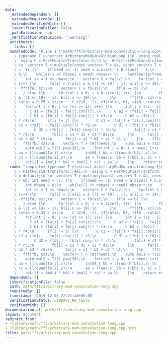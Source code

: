 ```yaml
---
data:
  _extendedDependsOn: []
  _extendedRequiredBy: []
  _extendedVerifiedWith: []
  _isVerificationFailed: false
  _pathExtension: cpp
  _verificationStatusIcon: ':warning:'
  attributes:
    links: []
  bundledCode: "#line 1 \"math/fft/arbitrary-mod-convolution-long.cpp\"\ntemplate<\
    \ typename T >\nstruct ArbitraryModConvolutionLong {\n  using real = FastFourierTransform::real;\n\
    \  using C = FastFourierTransform::C;\n \n  ArbitraryModConvolutionLong() = default;\n\
    \ \n  vector< T > multiply(const vector< T > &a, const vector< T > &b, int need\
    \ = -1) {\n    if(need == -1) need = a.size() + b.size() - 1;\n    int nbase =\
    \ 0;\n    while((1 << nbase) < need) nbase++;\n    FastFourierTransform::ensure_base(nbase);\n\
    \    int sz = 1 << nbase;\n    vector< C > fa(sz);\n    for(int i = 0; i < a.size();\
    \ i++) {\n      fa[i] = C(a[i].x & ((1 << 19) - 1), a[i].x >> 19);\n    }\n  \
    \  fft(fa, sz);\n    vector< C > fb(sz);\n    if(a == b) {\n      fb = fa;\n \
    \   } else {\n      for(int i = 0; i < b.size(); i++) {\n        fb[i] = C(b[i].x\
    \ & ((1 << 19) - 1), b[i].x >> 19);\n      }\n      fft(fb, sz);\n    }\n    real\
    \ ratio = 0.25 / sz;\n    C r2(0, -1), r3(ratio, 0), r4(0, -ratio), r5(0, 1);\n\
    \    for(int i = 0; i <= (sz >> 1); i++) {\n      int j = (sz - i) & (sz - 1);\n\
    \      C a1 = (fa[i] + fa[j].conj());\n      C a2 = (fa[i] - fa[j].conj()) * r2;\n\
    \      C b1 = (fb[i] + fb[j].conj()) * r3;\n      C b2 = (fb[i] - fb[j].conj())\
    \ * r4;\n      if(i != j) {\n        C c1 = (fa[j] + fa[i].conj());\n        C\
    \ c2 = (fa[j] - fa[i].conj()) * r2;\n        C d1 = (fb[j] + fb[i].conj()) * r3;\n\
    \        C d2 = (fb[j] - fb[i].conj()) * r4;\n        fa[i] = c1 * d1 + c2 * d2\
    \ * r5;\n        fb[i] = c1 * d2 + c2 * d1;\n      }\n      fa[j] = a1 * b1 +\
    \ a2 * b2 * r5;\n      fb[j] = a1 * b2 + a2 * b1;\n    }\n    fft(fa, sz);\n \
    \   fft(fb, sz);\n    vector< T > ret(need);\n    auto mul1 = T(2).pow(19);\n\
    \    auto mul2 = T(2).pow(38);\n    for(int i = 0; i < need; i++) {\n      int64_t\
    \ aa = llround(fa[i].x);\n      int64_t bb = llround(fb[i].x);\n      int64_t\
    \ cc = llround(fa[i].y);\n      aa = T(aa).x, bb = T(bb).x, cc = T(cc).x;\n  \
    \    ret[i] = (mul1 * bb) + (mul2 * cc) + aa;\n    }\n    return ret;\n  }\n};\n"
  code: "template< typename T >\nstruct ArbitraryModConvolutionLong {\n  using real\
    \ = FastFourierTransform::real;\n  using C = FastFourierTransform::C;\n \n  ArbitraryModConvolutionLong()\
    \ = default;\n \n  vector< T > multiply(const vector< T > &a, const vector< T\
    \ > &b, int need = -1) {\n    if(need == -1) need = a.size() + b.size() - 1;\n\
    \    int nbase = 0;\n    while((1 << nbase) < need) nbase++;\n    FastFourierTransform::ensure_base(nbase);\n\
    \    int sz = 1 << nbase;\n    vector< C > fa(sz);\n    for(int i = 0; i < a.size();\
    \ i++) {\n      fa[i] = C(a[i].x & ((1 << 19) - 1), a[i].x >> 19);\n    }\n  \
    \  fft(fa, sz);\n    vector< C > fb(sz);\n    if(a == b) {\n      fb = fa;\n \
    \   } else {\n      for(int i = 0; i < b.size(); i++) {\n        fb[i] = C(b[i].x\
    \ & ((1 << 19) - 1), b[i].x >> 19);\n      }\n      fft(fb, sz);\n    }\n    real\
    \ ratio = 0.25 / sz;\n    C r2(0, -1), r3(ratio, 0), r4(0, -ratio), r5(0, 1);\n\
    \    for(int i = 0; i <= (sz >> 1); i++) {\n      int j = (sz - i) & (sz - 1);\n\
    \      C a1 = (fa[i] + fa[j].conj());\n      C a2 = (fa[i] - fa[j].conj()) * r2;\n\
    \      C b1 = (fb[i] + fb[j].conj()) * r3;\n      C b2 = (fb[i] - fb[j].conj())\
    \ * r4;\n      if(i != j) {\n        C c1 = (fa[j] + fa[i].conj());\n        C\
    \ c2 = (fa[j] - fa[i].conj()) * r2;\n        C d1 = (fb[j] + fb[i].conj()) * r3;\n\
    \        C d2 = (fb[j] - fb[i].conj()) * r4;\n        fa[i] = c1 * d1 + c2 * d2\
    \ * r5;\n        fb[i] = c1 * d2 + c2 * d1;\n      }\n      fa[j] = a1 * b1 +\
    \ a2 * b2 * r5;\n      fb[j] = a1 * b2 + a2 * b1;\n    }\n    fft(fa, sz);\n \
    \   fft(fb, sz);\n    vector< T > ret(need);\n    auto mul1 = T(2).pow(19);\n\
    \    auto mul2 = T(2).pow(38);\n    for(int i = 0; i < need; i++) {\n      int64_t\
    \ aa = llround(fa[i].x);\n      int64_t bb = llround(fb[i].x);\n      int64_t\
    \ cc = llround(fa[i].y);\n      aa = T(aa).x, bb = T(bb).x, cc = T(cc).x;\n  \
    \    ret[i] = (mul1 * bb) + (mul2 * cc) + aa;\n    }\n    return ret;\n  }\n};\n"
  dependsOn: []
  isVerificationFile: false
  path: math/fft/arbitrary-mod-convolution-long.cpp
  requiredBy: []
  timestamp: '2019-12-03 22:21:44+09:00'
  verificationStatus: LIBRARY_NO_TESTS
  verifiedWith: []
documentation_of: math/fft/arbitrary-mod-convolution-long.cpp
layout: document
redirect_from:
- /library/math/fft/arbitrary-mod-convolution-long.cpp
- /library/math/fft/arbitrary-mod-convolution-long.cpp.html
title: math/fft/arbitrary-mod-convolution-long.cpp
---
```

